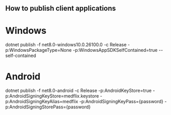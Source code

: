 ## How to publish client applications

# Windows
dotnet publish -f net8.0-windows10.0.26100.0 -c Release -p:WindowsPackageType=None -p:WindowsAppSDKSelfContained=true --self-contained 

# Android
dotnet publish -f net8.0-android -c Release -p:AndroidKeyStore=true -p:AndroidSigningKeyStore=medflix.keystore -p:AndroidSigningKeyAlias=medflix -p:AndroidSigningKeyPass={password} -p:AndroidSigningStorePass={password}